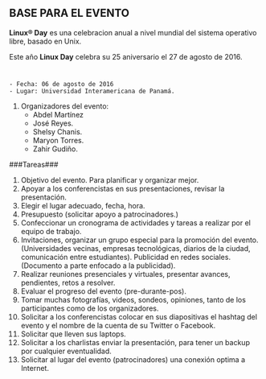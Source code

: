 ## BASE PARA EL EVENTO ##

**Linux® Day** es una celebracion anual a nivel mundial del sistema operativo libre, basado en Unix. 

Este año **Linux Day** celebra su 25 aniversario el 27 de agosto de 2016. 

#
	- Fecha: 06 de agosto de 2016
	- Lugar: Universidad Interamericana de Panamá.

1. Organizadores del evento:
	- Abdel Martínez
	- José Reyes.
	- Shelsy Chanis.
	- Maryon Torres.
	- Zahir Gudiño.

###Tareas###

1. Objetivo del evento. Para planificar y organizar mejor.
2. Apoyar a los conferencistas en sus presentaciones, revisar la presentación.
3. Elegir el lugar adecuado, fecha, hora.
4. Presupuesto (solicitar apoyo a patrocinadores.)
5. Confeccionar un cronograma de actividades y tareas a realizar por el equipo de trabajo.
6. Invitaciones, organizar un grupo especial para la promoción del evento. (Universidades vecinas, empresas tecnológicas, diarios de la ciudad, comunicación entre estudiantes). Publicidad en redes sociales. (Documento a parte enfocado a la publicidad).
7. Realizar reuniones presenciales y virtuales, presentar avances, pendientes, retos a resolver.
8. Evaluar el progreso del evento (pre-durante-pos).
9. Tomar muchas fotografías, videos, sondeos, opiniones, tanto de los participantes como de los organizadores.
10. Solicitar a los conferencistas colocar en sus diapositivas el hashtag del evento y el nombre de la cuenta de su Twitter o Facebook.
11. Solicitar que lleven sus laptops.
12. Solicitar a los charlistas enviar la presentación, para tener un backup por cualquier eventualidad.
13. Solicitar al lugar del evento (patrocinadores) una conexión optima a Internet.

